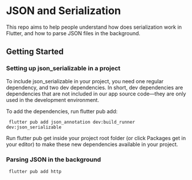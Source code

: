 # JSON and Serialization

This repo aims to help people understand how does serialization work in Flutter, and how to parse JSON files in the background.

## Getting Started

### Setting up json_serializable in a project

To include json_serializable in your project, you need one regular dependency, and two dev dependencies. In short, dev dependencies are dependencies that are not included in our app source code—they are only used in the development environment.

To add the dependencies, run flutter pub add:

<code> flutter pub add json_annotation dev:build_runner dev:json_serializable </code>

Run flutter pub get inside your project root folder (or click Packages get in your editor) to make these new dependencies available in your project.

### Parsing JSON in the background

<code> flutter pub add http </code>
